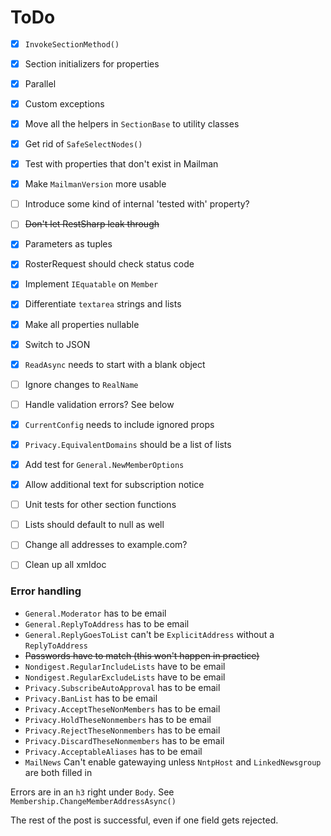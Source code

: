 ﻿# ToDo

- [x] `InvokeSectionMethod()`
- [x] Section initializers for properties
- [x] Parallel
- [x] Custom exceptions
- [x] Move all the helpers in `SectionBase` to utility classes
- [x] Get rid of `SafeSelectNodes()`
- [x] Test with properties that don't exist in Mailman
- [x] Make `MailmanVersion` more usable
- [ ] Introduce some kind of internal 'tested with' property?
- [ ] ~~Don't let RestSharp leak through~~
- [x] Parameters as tuples
- [x] RosterRequest should check status code
- [x] Implement `IEquatable` on `Member`
- [x] Differentiate `textarea` strings and lists
- [x] Make all properties nullable
- [x] Switch to JSON
- [x] `ReadAsync` needs to start with a blank object
- [ ] Ignore changes to `RealName`
- [ ] Handle validation errors? See below
- [x] `CurrentConfig` needs to include ignored props
- [x] `Privacy.EquivalentDomains` should be a list of lists
- [x] Add test for `General.NewMemberOptions`
- [x] Allow additional text for subscription notice
- [ ] Unit tests for other section functions
- [ ] Lists should default to null as well
- [ ] Change all addresses to example.com?
- [ ] Clean up all xmldoc





### Error handling

- `General.Moderator` has to be email
- `General.ReplyToAddress` has to be email
- `General.ReplyGoesToList` can't be `ExplicitAddress` without a `ReplyToAddress`
- ~~Passwords have to match (this won't happen in practice)~~
- `Nondigest.RegularIncludeLists` have to be email
- `Nondigest.RegularExcludeLists` have to be email
- `Privacy.SubscribeAutoApproval` has to be email
- `Privacy.BanList` has to be email
- `Privacy.AcceptTheseNonMembers` has to be email
- `Privacy.HoldTheseNonmembers` has to be email
- `Privacy.RejectTheseNonmembers` has to be email
- `Privacy.DiscardTheseNonmembers` has to be email
- `Privacy.AcceptableAliases` has to be email
- `MailNews` Can't enable gatewaying unless `NntpHost` and `LinkedNewsgroup` are both filled in


Errors are in an `h3` right under `Body`. See `Membership.ChangeMemberAddressAsync()`

The rest of the post is successful, even if one field gets rejected.